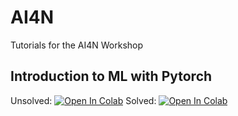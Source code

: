 # AI4N
Tutorials for the AI4N Workshop

## Introduction to ML with Pytorch

Unsolved:
[![Open In Colab](https://colab.research.google.com/assets/colab-badge.svg)](https://colab.research.google.com/github/dmusekamp/ai4n/blob/main/beginner_unsolved.ipynb)
Solved:
[![Open In Colab](https://colab.research.google.com/assets/colab-badge.svg)](https://colab.research.google.com/github/dmusekamp/ai4n/blob/main/beginner_solved.ipynb)
